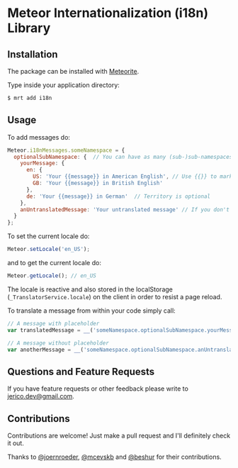 Meteor Internationalization (i18n) Library
==========================================

Installation
------------

The package can be installed with [Meteorite](https://github.com/oortcloud/meteorite/).

Type inside your application directory:

``` sh
$ mrt add i18n
```

Usage
-----

To add messages do:

``` javascript
Meteor.i18nMessages.someNamespace = {
  optionalSubNamespace: {  // You can have as many (sub-)sub-namespaces as you like.
    yourMessage: {
      en: {
        US: 'Your {{message}} in American English', // Use {{}} to mark placeholders.
        GB: 'Your {{message}} in British English'
      },
      de: 'Your {{message}} in German'  // Territory is optional
    },
    anUntranslatedMessage: 'Your untranslated message' // If you don't set a language the same message will be returned for all languages.
  }
};
```

To set the current locale do:

``` javascript
Meteor.setLocale('en_US');
```

and to get the current locale do:
``` javascript
Meteor.getLocale(); // en_US
```

The locale is reactive and also stored in the localStorage (`_TranslatorService.locale`) on the client in order to resist a page reload.


To translate a message from within your code simply call:

``` javascript
// A message with placeholder
var translatedMessage = __('someNamespace.optionalSubNamespace.yourMessage', {message: 'some placeholder content'});

// A message without placeholder
var anotherMessage = __('someNamespace.optionalSubNamespace.anUntranslatedMessage');
```

Questions and Feature Requests
------------------------------

If you have feature requests or other feedback please write to jerico.dev@gmail.com.


Contributions
-------------

Contributions are welcome! Just make a pull request and I'll definitely check it out.

Thanks to [@joernroeder](https://github.com/joernroeder),
[@mcevskb](https://github.com/mcevskb) and [@beshur](https://github.com/beshur)
for their contributions.
